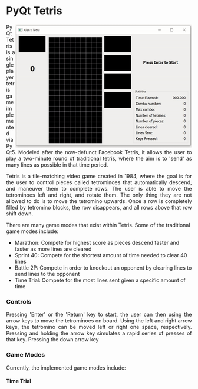 # PyQt Tetris

<img align="right" src=data/Tetris_Main_Demo.gif width="480" height="337"/>

<p align="justify">
PyQt Tetris is a single player tetris game implemented via PyQt5. Modeled after the now-defunct
Facebook Tetris, it allows the user to play a two-minute round of traditional tetris, where the
aim is to 'send' as many lines as possible in that time period. 
</p>

<p align="justify">
Tetris is a tile-matching video game created in 1984, where the goal is for the user to control 
pieces called tetrominoes that automatically descend, and maneuver them to complete rows. The user is able to move the
tetrominoes left and right, and rotate them. The only thing they are not allowed to do is to move
the tetromino upwards. Once a row is completely filled by tetromino blocks, the row disappears, and
all rows above that row shift down. 
</p>

There are many game modes that exist within Tetris. Some of the traditional game modes include: 
* Marathon: Compete for highest score as pieces descend faster and faster as more lines are cleared
* Sprint 40: Compete for the shortest amount of time needed to clear 40 lines
* Battle 2P: Compete in order to knockout an opponent by clearing lines to send lines to the opponent
* Time Trial: Compete for the most lines sent given a specific amount of time


### Controls
<p align="justify">
Pressing 'Enter' or the 'Return' key to start, the user can then using the arrow keys to move
the tetrominoes on board. Using the left and right arrow keys, the tetromino can be moved left
or right one space, respectively. Pressing and holding the arrow key simulates a rapid series
of presses of that key. Pressing the down arrow key 
</p>

### Game Modes
Currently, the implemented game modes include:

#### Time Trial
